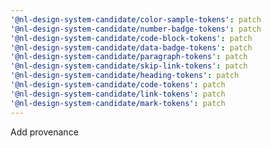 ```yaml
---
'@nl-design-system-candidate/color-sample-tokens': patch
'@nl-design-system-candidate/number-badge-tokens': patch
'@nl-design-system-candidate/code-block-tokens': patch
'@nl-design-system-candidate/data-badge-tokens': patch
'@nl-design-system-candidate/paragraph-tokens': patch
'@nl-design-system-candidate/skip-link-tokens': patch
'@nl-design-system-candidate/heading-tokens': patch
'@nl-design-system-candidate/code-tokens': patch
'@nl-design-system-candidate/link-tokens': patch
'@nl-design-system-candidate/mark-tokens': patch
---
```


Add provenance
